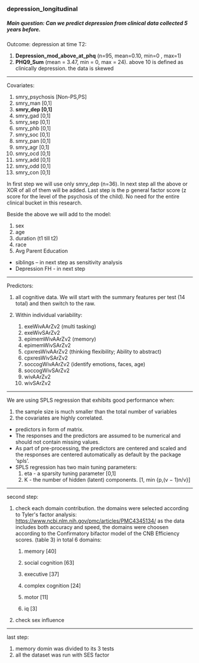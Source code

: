 ### depression_longitudinal

##### Main question: Can we predict depression from clinical data collected 5 years before. 

Outcome: depression at time T2:

1. **Depression_mod_above_at_phq** (n=95, mean=0.10, min=0 ,  max=1)    
2. **PHQ9_Sum** (mean = 3.47, min = 0, max = 24). 
above 10 is defined as clinically depression. the data is skewed 
 
---

Covariates:

1.	smry_psychosis [Non-PS,PS]
2.	smry_man [0,1]                 
3.	**smry_dep [0,1]**                
4.	smry_gad [0,1]                  
5.	smry_sep [0,1]                   
6.	smry_phb [0,1]                  
7.	smry_soc [0,1]                   
8.	smry_pan [0,1]                  
9.	smry_agr [0,1]                   
10.	smry_ocd [0,1]                  
11.	smry_add [0,1]  
12.	smry_odd [0,1]  
13.	smry_con [0,1]  

In first step we will use only smry_dep (n=36).
In next step all the above or XOR of all of them will be added. 
Last step is the p general factor score (z score for the level of the psychosis of the child). 
No need for the entire clinical bucket in this research.  

Beside the above we will add to the model: 

1. sex
2. age
3. duration (t1 till t2)
3. race
4. Avg Parent Education

* siblings – in next step as sensitivity analysis
* Depression FH - in next step           

---

Predictors: 

1. all cognitive data. We will start with the summary features per test (14 total) and then switch to the raw. 

2. Within individual variability:
    1. exeWivAArZv2     (multi tasking)
    2. exeWivSArZv2   
    3. epimemWivAArZv2  (memory)        
    4. epimemWivSArZv2          
    5. cpxresWivAArZv2  (thinking flexibility; Ability to abstract)   
    6. cpxresWivSArZv2              
    7. soccogWivAArZv2  (identify emotions, faces, age)    
    8. soccogWivSArZv2             
    9. wivAArZv2           
    10. wivSArZv2

---
We are using SPLS regression that exhibits good performance when:
1. the sample size is much smaller than the total number of variables
2. the covariates are highly correlated. 

* predictors in form of matrix. 
* The responses and the predictors are assumed to be numerical and should not contain missing values.
* As part of pre-processing, the predictors are centered and scaled and the responses are centered
automatically as default by the package ‘spls’.
* SPLS regression has two main tuning parameters:
  1. eta - a sparsity tuning parameter [0,1]
  2. K - the number of hidden (latent) components. [1, min {p,(v − 1)n/v}]


---
second step:

1. check each domain contribution. 
the domains were selected according to Tyler's factor analysis:
https://www.ncbi.nlm.nih.gov/pmc/articles/PMC4345134/
as the data includes both accuracy and speed, the domains were choosen according to the Confirmatory bifactor model of the CNB Efficiency scores. (table 3)
in total 6 domains:
    1. memory [40]  
    2. social cognition [63]
    3. executive [37]
    4. complex cognition [24]

    5. motor [11]
    6. iq [3]

2. check sex influence  
 
---
last step:
1. memory domin was divided to its 3 tests
2. all the dataset was run with SES factor

